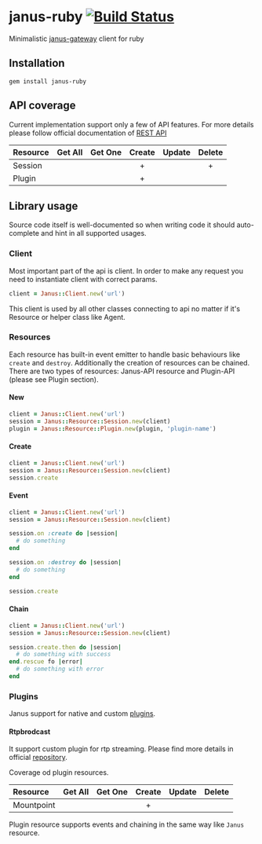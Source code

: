 janus-ruby [![Build Status](https://travis-ci.org/cargomedia/janus-ruby.svg)](https://travis-ci.org/cargomedia/janus-ruby)
==========
Minimalistic [janus-gateway](https://github.com/meetecho/janus-gateway) client for ruby

Installation
------------
```
gem install janus-ruby
```

API coverage
------------
Current implementation support only a few of API features. For more details please follow official documentation of [REST API](https://janus.conf.meetecho.com/docs/rest.html)

|Resource       |Get All |Get One |Create |Update |Delete |
|:--------------|:------:|:------:|:-----:|:-----:|:-----:|
|Session        |        |        | +     |       | +     |
|Plugin         |        |        | +     |       |       |

Library usage
-------------

Source code itself is well-documented so when writing code it should auto-complete and hint in all supported usages.


### Client
Most important part of the api is client. In order to make any request you need to instantiate client with correct params.

```ruby
client = Janus::Client.new('url')
```

This client is used by all other classes connecting to api no matter if it's Resource or helper class like Agent.

### Resources
Each resource has built-in event emitter to handle basic behaviours like `create` and `destroy`. Additionally the creation of resources can be chained.
There are two types of resources: Janus-API resource and Plugin-API (please see Plugin section).

#### New

```ruby
client = Janus::Client.new('url')
session = Janus::Resource::Session.new(client)
plugin = Janus::Resource::Plugin.new(plugin, 'plugin-name')
```

#### Create

```ruby
client = Janus::Client.new('url')
session = Janus::Resource::Session.new(client)
session.create
```

#### Event

```ruby
client = Janus::Client.new('url')
session = Janus::Resource::Session.new(client)

session.on :create do |session|
  # do something
end

session.on :destroy do |session|
  # do something
end

session.create
```

#### Chain

```ruby
client = Janus::Client.new('url')
session = Janus::Resource::Session.new(client)

session.create.then do |session|
  # do something with success
end.rescue fo |error|
  # do something with error
end
```

### Plugins
Janus support for native and custom [plugins](https://janus.conf.meetecho.com/docs/group__plugins.html).

#### Rtpbrodcast
It support custom plugin for rtp streaming. Please find more details in official [repository](https://github.com/cargomedia/janus-gateway-rtpbroadcast).

Coverage od plugin resources.

|Resource       |Get All |Get One |Create |Update |Delete |
|:--------------|:------:|:------:|:-----:|:-----:|:-----:|
|Mountpoint     |        |        | +     |       |       |

Plugin resource supports events and chaining in the same way like `Janus` resource.
